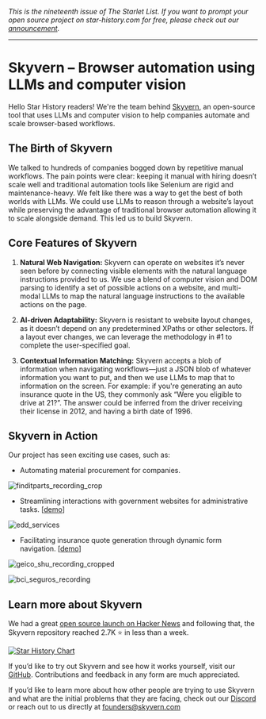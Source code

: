 *This is the nineteenth issue of The Starlet List. If you want to prompt your open source project on star-history.com for free, please check out our [announcement](/blog/list-your-open-source-project).*

---

# Skyvern – Browser automation using LLMs and computer vision

Hello Star History readers! We're the team behind [Skyvern](https://www.skyvern.com/), an open-source tool that uses LLMs and computer vision to help companies automate and scale browser-based workflows. 

## The Birth of Skyvern

We talked to hundreds of companies bogged down by repetitive manual workflows. The pain points were clear: keeping it manual with hiring doesn’t scale well and traditional automation tools like Selenium are rigid and maintenance-heavy. We felt like there was a way to get the best of both worlds with LLMs. We could use LLMs to reason through a website’s layout while preserving the advantage of traditional browser automation allowing it to scale alongside demand. This led us to build Skyvern.

## Core Features of Skyvern

1. **Natural Web Navigation:** Skyvern can operate on websites it’s never seen before by connecting visible elements with the natural language instructions provided to us. We use a blend of computer vision and DOM parsing to identify a set of possible actions on a website, and multi-modal LLMs to map the natural language instructions to the available actions on the page.

2. **AI-driven Adaptability:** Skyvern is resistant to website layout changes, as it doesn’t depend on any predetermined XPaths or other selectors. If a layout ever changes, we can leverage the methodology in #1 to complete the user-specified goal.

3. **Contextual Information Matching:** Skyvern accepts a blob of information when navigating workflows—just a JSON blob of whatever information you want to put, and then we use LLMs to map that to information on the screen. For example: if you're generating an auto insurance quote in the US, they commonly ask “Were you eligible to drive at 21?”. The answer could be inferred from the driver receiving their license in 2012, and having a birth date of 1996.

## Skyvern in Action

Our project has seen exciting use cases, such as:

- Automating material procurement for companies.
    
![finditparts_recording_crop](/assets/blog/skyvern/finditparts_recording_crop.webp)
    
- Streamlining interactions with government websites for administrative tasks. [[demo](https://github.com/skyvern-ai/skyvern?tab=readme-ov-file#navigating-to-government-websites-to-register-accounts-or-fill-out-forms)]
    
![edd_services](/assets/blog/skyvern/edd_services.webp)
    
- Facilitating insurance quote generation through dynamic form navigation. [[demo](https://github.com/skyvern-ai/skyvern?tab=readme-ov-file#retrieving-insurance-quotes-from-insurance-providers-in-any-language)]
    
![geico_shu_recording_cropped](/assets/blog/skyvern/geico_shu_recording_cropped.webp)
    
![bci_seguros_recording](/assets/blog/skyvern/bci_seguros_recording.webp)
    

## Learn more about Skyvern

We had a great [open source launch on Hacker News](https://news.ycombinator.com/item?id=39706004) and following that, the Skyvern repository reached 2.7K ⭐ in less than a week.

[![Star History Chart](https://api.star-history.com/svg?repos=Skyvern-AI/skyvern&type=Date)](https://star-history.com/#Skyvern-AI/skyvern&Date)

If you’d like to try out Skyvern and see how it works yourself, visit our [GitHub](https://github.com/Skyvern-AI/skyvern). Contributions and feedback in any form are much appreciated.

If you’d like to learn more about how other people are trying to use Skyvern and what are the initial problems that they are facing, check out our [Discord](https://discord.com/invite/fG2XXEuQX3) or reach out to us directly at [founders@skyvern.com](mailto:founders@skyvern.com)